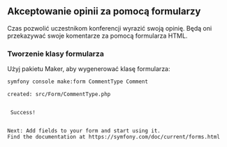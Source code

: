 ## Akceptowanie opinii za pomocą formularzy

Czas pozwolić uczestnikom konferencji wyrazić swoją opinię. Będą oni przekazywać swoje komentarze za pomocą formularza HTML.

### Tworzenie klasy formularza

Użyj pakietu Maker, aby wygenerować klasę formularza:

```bash
symfony console make:form CommentType Comment
```

```
created: src/Form/CommentType.php


 Success!


Next: Add fields to your form and start using it.
Find the documentation at https://symfony.com/doc/current/forms.html
```
